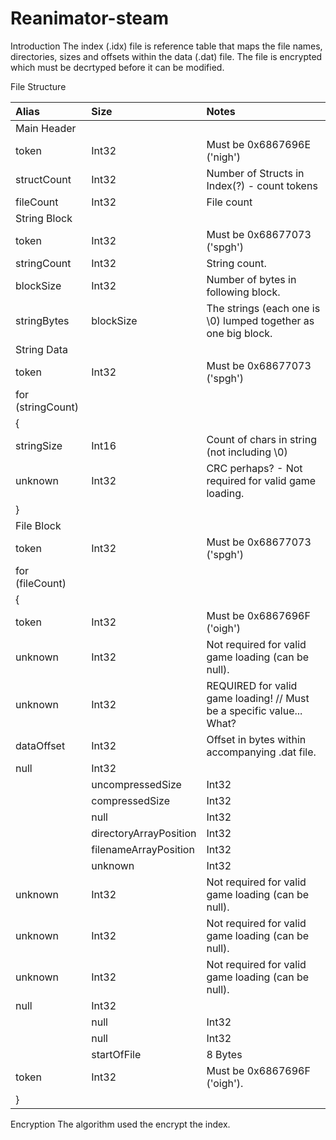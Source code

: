 # Reanimator-steam
Introduction
The index (.idx) file is reference table that maps the file names, directories, sizes and offsets within the data (.dat) file. The file is encrypted which must be decrtyped before it can be modified.

File Structure

| Alias | Size | Notes |
|:----------|:---------|:----------|
| Main Header |
| token | Int32 | Must be 0x6867696E ('nigh') |
| structCount | Int32 | Number of Structs in Index(?) - count tokens |
| fileCount | Int32 | File count |
| String Block |
| token | Int32 | Must be 0x68677073 ('spgh') |
| stringCount | Int32 | String count. |
| blockSize | Int32 | Number of bytes in following block. |
| stringBytes | blockSize | The strings (each one is \0) lumped together as one big block. |
| String Data |
| token | Int32 | Must be 0x68677073 ('spgh') |
| for (stringCount) |
| { |
| stringSize | Int16 | Count of chars in string (not including \0) |
| unknown | Int32 | CRC perhaps? - Not required for valid game loading. |
| } |
| File Block |
| token | Int32 | Must be 0x68677073 ('spgh') |
| for (fileCount) |
| { |
| token | Int32 | Must be 0x6867696F ('oigh') |
| unknown | Int32 | Not required for valid game loading (can be null). |
| unknown | Int32 | REQUIRED for valid game loading! // Must be a specific value... What? |
| dataOffset | Int32 | Offset in bytes within accompanying .dat file. |
| null | Int32 |
| | uncompressedSize | Int32 |
| | compressedSize | Int32 |
| | null | Int32 |
| | directoryArrayPosition | Int32 |
| | filenameArrayPosition | Int32 |
| | unknown | Int32 | REQUIRED for valid game loading! // Game clears .idx and .dat if null (can be anything but null). |
| unknown | Int32 | Not required for valid game loading (can be null). |
| unknown | Int32 | Not required for valid game loading (can be null). |
| unknown | Int32 | Not required for valid game loading (can be null). |
| null | Int32 |
| | null | Int32 |
| | null | Int32 |
| | startOfFile | 8 Bytes |First 8 bytes of said file. - Not required for valid game loading (can be null). |
| token | Int32 | Must be 0x6867696F ('oigh'). |
| } |


Encryption
The algorithm used the encrypt the index.
